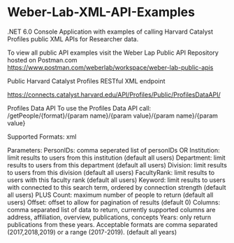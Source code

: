 # Weber-Lab-XML-API-Examples
.NET 6.0 Console Application with examples of calling Harvard Catalyst Profiles public XML APIs for Researcher data.

To view all public API examples visit the Weber Lap Public API Repository hosted on Postman.com
https://www.postman.com/weberlab/workspace/weber-lab-public-apis



Public Harvard Catalyst Profiles RESTful XML endpoint

https://connects.catalyst.harvard.edu/API/Profiles/Public/ProfilesDataAPI/

Profiles Data API
To use the Profiles Data API call: /getPeople/{format}/{param name}/{param value}/{param name}/{param value}

Supported Formats: xml

Parameters:
PersonIDs: comma seperated list of personIDs
                    OR
Institution: limit results to users from this institution (default all users)
Department: limit results to users from this department (default all users)
Division: limit results to users from this division (default all users)
FacultyRank: limit results to users with this faculty rank (default all users)
Keyword: limit results to users with connected to this search term, ordered by connection strength (default all users)
                    PLUS
Count: maximum number of people to return (default all users)
Offset: offset to allow for pagination of results (default 0)
Columns: comma separated list of data to return, currently supported columns are address, affiliation, overview, publications, concepts
Years: only return publications from these years. Acceptable formats are comma separated (2017,2018,2019) or a range (2017-2019). (default all years)
